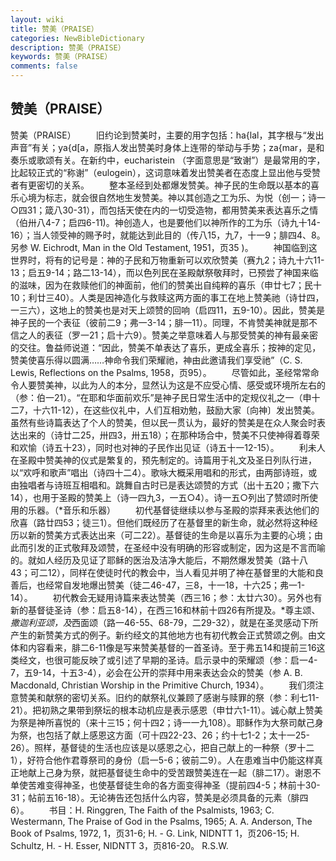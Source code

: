 ```yaml
---
layout: wiki
title: 赞美（PRAISE）
categories: NewBibleDictionary
description: 赞美（PRAISE）
keywords: 赞美（PRAISE）
comments: false
---
```


## 赞美（PRAISE）



赞美（PRAISE）
　　旧约论到赞美时，主要的用字包括：ha{lal，其字根与“发出声音”有关；ya{d[a，原指人发出赞美时身体上连带的举动与手势；za{mar，是和奏乐或歌颂有关。在新约中，eucharistein （字面意思是“致谢”）是最常用的字，比起较正式的“称谢”（eulogein），这词意味着发出赞美者在态度上显出他与受赞者有更密切的关系。
　　整本圣经到处都爆发赞美。神子民的生命既以基本的喜乐心境为标志，就会很自然地生发赞美。神以其创造之工为乐、为悦（创一；诗一○四31；箴八30-31），而包括天使在内的一切受造物，都用赞美来表达喜乐之情（伯卅八4-7；启四6-11)。神创造人，也是要他们以神所作的工为乐（诗九十14-16）；当人领受神的赐予时，就能达到此目的（传八15，九7，十一9；腓四4、8。另参 W. Eichrodt, Man in the Old Testament, 1951，页35 )。
　　神国临到这世界时，将有的记号是：神的子民和万物重新可以欢欣赞美（赛九2；诗九十六11-13；启五9-14；路二13-14），而以色列民在圣殿献祭敬拜时，已预尝了神国来临的滋味，因为在救赎他们的神面前，他们的赞美出自纯粹的喜乐（申廿七7；民十10；利廿三40）。人类是因神造化与救赎这两方面的事工在地上赞美祂（诗廿四，一三六），这地上的赞美也是对天上颂赞的回响（启四11，五9-10）。因此，赞美是神子民的一个表征（彼前二9；弗一3-14；腓一11）。同理，不肯赞美神就是那不信之人的表征（罗一21；启十六9）。赞美之举意味着人与那受赞美的神有最亲密的交往。鲁益师说道：“因此，赞美不单表达了喜乐，更成全喜乐；按神的定见，赞美使喜乐得以圆满……神命令我们荣耀祂，神由此邀请我们享受祂”（C. S. Lewis, Reflections on the Psalms, 1958，页95）。
　　尽管如此，圣经常常命令人要赞美神，以此为人的本分，显然认为这是不应受心情、感受或环境所左右的（参：伯一21）。“在耶和华面前欢乐”是神子民日常生活中的定规仪礼之一（申十二7，十六11-12），在这些仪礼中，人们互相劝勉，鼓励大家〔向神〕发出赞美。虽然有些诗篇表达了个人的赞美，但以民一贯认为，最好的赞美是在众人聚会时表达出来的（诗廿二25，卅四3，卅五18）；在那种场合中，赞美不只使神得着尊荣和欢愉（诗五十23），同时也对神的子民作出见证（诗五十一12-15）。
　　利未人在圣殿中赞美神的仪式是繁复的，预先制定的。诗篇用于礼文及圣日列队行进，以“欢呼和歌声”唱出（诗四十二4）。歌咏大概采用唱和的形式，由两部诗班，或由独唱者与诗班互相唱和。跳舞自古时已是表达颂赞的方式（出十五20；撒下六14），也用于圣殿的赞美上（诗一四九3，一五○4）。诗一五○列出了赞颂时所使用的乐器。（*音乐和乐器）
　　初代基督徒继续以参与圣殿的崇拜来表达他们的欣喜（路廿四53；徒三1）。但他们既经历了在基督里的新生命，就必然将这种经历以新的赞美方式表达出来（可二22）。基督徒的生命是以喜乐为主要的心境；由此而引发的正式敬拜及颂赞，在圣经中没有明确的形容或制定，因为这是不言而喻的。就如人经历及见证了耶稣的医治及洁净大能后，不期然爆发赞美（路十八43；可二12），同样在使徒时代的教会中，当人看见并明了神在基督里的大能和良善后，也经常自发地爆出赞美（徒二46-47，三8，十一18，十六25；弗一1-14）。
　　初代教会无疑用诗篇来表达赞美（西三16；参：太廿六30）。另外也有新的基督徒圣诗（参：启五8-14），在西三16和林前十四26有所提及。*尊主颂、*撒迦利亚颂，及*西面颂（路一46-55、68-79，二29-32），就是在圣灵感动下所产生的新赞美方式的例子。新约经文的其他地方也有初代教会正式赞颂之例。由文体和内容看来，腓二6-11像是写来赞美基督的一首圣诗。至于弗五14和提前三16这类经文，也很可能反映了或引述了早期的圣诗。启示录中的荣耀颂（参：启一4-7，五9-14，十五3-4），必会在公开的崇拜中用来表达会众的赞美（参 A. B. Macdonald, Christian Worship in the Primitive Church,
1934）。
　　我们须注意赞美和献祭的密切关系。旧约的献祭礼仪兼顾了感谢与赎罪的祭（参：利七11-21）。把初熟之果带到祭坛的根本动机应是表示感恩（申廿六1-11）。诚心献上赞美为祭是神所喜悦的（来十三15；何十四2；诗一一九108）。耶稣作为大祭司献己身为祭，也包括了献上感恩这方面（可十四22-23、26；约十七1-2；太十一25-26）。照样，基督徒的生活也应该是以感恩之心，把自己献上的一种祭（罗十二1），好符合他作君尊祭司的身份（启一5-6；彼前二9）。人在患难当中仍能这样真正地献上己身为祭，就把基督徒生命中的受苦跟赞美连在一起（腓二17）。谢恩不单使苦难变得神圣，也使基督徒生命的各方面变得神圣（提前四4-5；林前十30-31；帖前五16-18）。无论祷告还包括什么内容，赞美是必须具备的元素（腓四6）。
　　书目：H. Ringgren, The Faith of the Psalmists, 1963; C.
Westermann, The Praise of God in the
Psalms, 1965; A. A. Anderson, The
Book of Psalms, 1972, 1，页31-6; H. - G. Link, NIDNTT 1，页206-15; H. Schultz, H. - H. Esser, NIDNTT 3，页816-20。
R.S.W.




